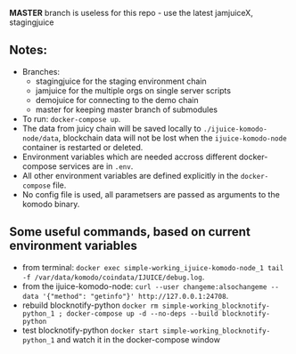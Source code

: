 **MASTER** branch is useless for this repo - use the latest jamjuiceX, stagingjuice

## Notes:
- Branches:
  * stagingjuice for the staging environment chain
  * jamjuice for the multiple orgs on single server scripts
  * demojuice for connecting to the demo chain
  * master for keeping master branch of submodules
- To run: `docker-compose up`.
- The data from juicy chain will be saved locally to `./ijuice-komodo-node/data`, blockchain data
will not be lost when the `ijuice-komodo-node` container is restarted or deleted.
- Environment variables which are needed accross different docker-compose services are in `.env`.
- All other environment variables are defined explicitly in the `docker-compose` file.
- No config file is used, all parametsers are passed as arguments to the komodo binary.


## Some useful commands, based on current environment variables
- from terminal: `docker exec simple-working_ijuice-komodo-node_1 tail -f /var/data/komodo/coindata/IJUICE/debug.log`.
- from the ijuice-komodo-node: `curl --user changeme:alsochangeme --data '{"method": "getinfo"}' http://127.0.0.1:24708`.
- rebuild blocknotify-python `docker rm simple-working_blocknotify-python_1 ; docker-compose up -d --no-deps --build blocknotify-python`
- test blocknotify-python `docker start simple-working_blocknotify-python_1` and watch it in the docker-compose window
